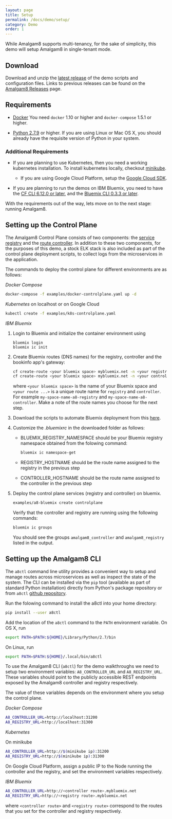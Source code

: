 ```yaml
---
layout: page
title: Setup
permalink: /docs/demo/setup/
category: Demo
order: 1
---
```


While Amalgam8 supports multi-tenancy, for the sake of simplicity, this
demo will setup Amalgam8 in single-tenant mode.

## Download

Download and unzip the
[latest release](https://www.github.com/amalgam8/amalgam8/releases/download/latest_release/a8examples.zip)
of the demo scripts and configuration files. Links to previous releases can
be found on the
[Amalgam8 Releases](https://github.com/amalgam8/amalgam8/releases) page.

## Requirements

* [Docker](https://www.docker.com/products/docker#/)
  You need `docker` 1.10 or higher and `docker-compose` 1.5.1 or higher.

* [Python 2.7.9](https://www.python.org/downloads/) or higher. If you are
  using Linux or Mac OS X, you should already have the requisite version of
  Python in your system.

### Additional Requirements

* If you are planning to use Kubernetes, then you need a
  working kubernetes installation. To install kubernetes locally, checkout
  [minikube](https://github.com/kubernetes/minikube).
  
  * If you are using Google Cloud Platform, setup the
    [Google Cloud SDK](https://cloud.google.com/sdk/).

* If you are planning to run the demos on IBM Bluemix, you need to have
  the [CF CLI 6.12.0 or later](https://github.com/cloudfoundry/cli/releases), and
  the [Bluemix CLI 0.3.3 or later](https://clis.ng.bluemix.net/).

With the requirements out of the way, lets move on to the next stage:
running Amalgam8.

## Setting up the Control Plane

The Amalgam8 Control Plane consists of two components: the
[service registry](/docs/registry/) and the
[route controller](/docs/controller/).  In addition to these two
components, for the purposes of this demo, a stock ELK stack is also
included as part of the control plane deployment scripts, to collect logs
from the microservices in the application.

The commands to deploy the control plane for different environments are as
follows:

_Docker Compose_
  
```bash
docker-compose -f examples/docker-controlplane.yaml up -d
```

_Kubernetes_ on localhost or on Google Cloud

```bash
kubectl create -f examples/k8s-controlplane.yaml
```

_IBM Bluemix_

1. Login to Bluemix and initialize the container environment using 

   ```
   bluemix login
   bluemix ic init
   ```

1. Create Bluemix routes (DNS names) for the registry, controller and the bookinfo app's gateway:  

   ```bash
   cf create-route <your bluemix space> mybluemix.net -n <your registry route>
   cf create-route <your bluemix space> mybluemix.net -n <your controller route>
   ```

   where `<your bluemix space>` is the name of your Bluemix space and
   `<your route ...>` is a unique route name for `registry` and
   `controller`. For example `my-space-name-a8-registry` and 
   `my-space-name-a8-controller`. Make a note of the route names you
   choose for the next step.


1. Download the scripts to automate Bluemix deployment from this
   [here](https://url_to_bluemix_scripts).
   
1. Customize the _.bluemixrc_ in the downloaded folder as follows:
    * BLUEMIX_REGISTRY_NAMESPACE should be your Bluemix registry namespace
      obtained from the folowing command:

      ```bash
      bluemix ic namespace-get
      ```

    * REGISTRY_HOSTNAME should be the route name assigned to the registry in the previous step

    * CONTROLLER_HOSTNAME should be the route name assigned to the controller in the previous step

1. Deploy the control plane services (registry and controller) on bluemix.

   ```bash
   examples/a8-bluemix create controlplane
   ```

   Verify that the controller and registry are running using the following commands: 

   ```bash
   bluemix ic groups
   ```
 
   You should see the groups `amalgam8_controller` and `amalgam8_registry` listed in the output.

## Setting up the Amalgam8 CLI

The `a8ctl` command line utility provides a convenient way to setup and
manage routes across microservices as well as inspect the state of the
system. The CLI can be installed via the `pip` tool (available as part of
standard Python installation) directly from Python's package repository or
from `a8ctl` [github repository](https://github.com/amalgam8/a8ctl).

Run the folowing command to install the a8ctl into your home directory:

```bash
pip install --user a8ctl
```

Add the location of the `a8ctl` command to the `PATH` environment
variable. On OS X, run

```bash
export PATH=$PATH:${HOME}/Library/Python/2.7/bin
```

On Linux, run

```bash
export PATH=$PATH:${HOME}/.local/bin/a8ctl
```

To use the Amalgam8 CLI (`a8ctl`) for the demo walkthroughs we need
to setup two environment variables: `A8_CONTROLLER_URL` and
`A8_REGISTRY_URL`. These variables should point to the publicly accessible 
REST endpoints exposed by the Amalgam8 controller and registry respectively.

The value of these variables depends on the environment where you setup the
control plane.

_Docker Compose_

```bash
A8_CONTROLLER_URL=http://localhost:31200
A8_REGISTRY_URL=http://localhost:31300
```

_Kubernetes_

On minikube

```bash
A8_CONTROLLER_URL=http://$(minikube ip):31200
A8_REGISTRY_URL=http://$(minikube ip):31300
```

On Google Cloud Platform, assign a public IP to the Node running the
controller and the registry, and set the environment variables
respectively.

_IBM Bluemix_

```bash
A8_CONTROLLER_URL=http://<controller route>.mybluemix.net
A8_REGISTRY_URL=http://<registry route>.mybluemix.net
```

where `<controller route>` and `<registry route>` correspond to the routes
that you set for the controller and registry respectively.
